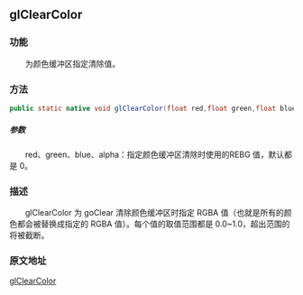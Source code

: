 ## glClearColor

### 功能

　　为颜色缓冲区指定清除值。

### 方法

```java
public static native void glClearColor(float red,float green,float blue,float alpha);
```

##### 参数

　　red、green、blue、alpha：指定颜色缓冲区清除时使用的REBG 值，默认都是 0。

### 描述

　　glClearColor 为 goClear 清除颜色缓冲区时指定 RGBA 值（也就是所有的颜色都会被替换成指定的 RGBA 值）。每个值的取值范围都是 0.0~1.0，超出范围的将被截断。

### 原文地址

[glClearColor](https://www.khronos.org/registry/OpenGL-Refpages/es2.0/xhtml/glClearColor.xml)